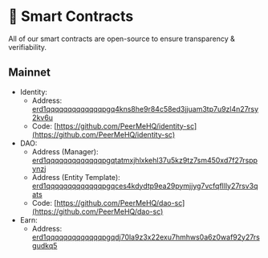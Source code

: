 # 📄 Smart Contracts

All of our smart contracts are open-source to ensure transparency & verifiability.

## Mainnet

- Identity:
  - Address: [erd1qqqqqqqqqqqqqpgq4kns8he9r84c58ed3jjuam3tp7u9zl4n27rsy2kv6u](https://explorer.elrond.com/accounts/erd1qqqqqqqqqqqqqpgq4kns8he9r84c58ed3jjuam3tp7u9zl4n27rsy2kv6u)
  - Code: [https://github.com/PeerMeHQ/identity-sc](https://github.com/PeerMeHQ/identity-sc)
- DAO:
  - Address (Manager): [erd1qqqqqqqqqqqqqpgqtatmxjhlxkehl37u5kz9tz7sm450xd7f27rsppynzj](https://explorer.elrond.com/accounts/erd1qqqqqqqqqqqqqpgqtatmxjhlxkehl37u5kz9tz7sm450xd7f27rsppynzj)
  - Address (Entity Template): [erd1qqqqqqqqqqqqqpgqces4kdydtp9ea29pymjjyg7vcfqfllly27rsv3qats](https://explorer.elrond.com/accounts/erd1qqqqqqqqqqqqqpgqces4kdydtp9ea29pymjjyg7vcfqfllly27rsv3qats)
  - Code: [https://github.com/PeerMeHQ/dao-sc](https://github.com/PeerMeHQ/dao-sc)
- Earn:
  - Address: [erd1qqqqqqqqqqqqqpgqdj70la9z3x22exu7hmhws0a6z0waf92y27rsgudkq5](https://explorer.elrond.com/accounts/erd1qqqqqqqqqqqqqpgqdj70la9z3x22exu7hmhws0a6z0waf92y27rsgudkq5)
